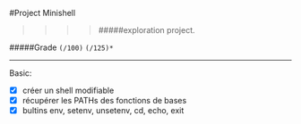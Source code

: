 #Project Minishell
>>>> #####exploration project.

#####Grade ``(/100)`` ``(/125)*``
--------  -----------------------

Basic:
- [X] créer un shell modifiable
- [X] récupérer les PATHs des fonctions de bases
- [X] bultins env, setenv, unsetenv, cd, echo, exit
